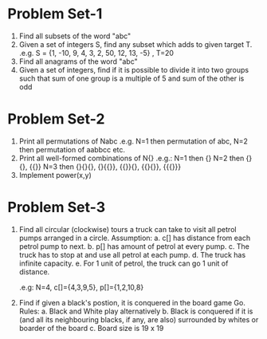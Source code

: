 # Problem Set-1 #
1. Find all subsets of the word "abc"
2. Given a set of integers S, find any subset which adds to given target T.
   .e.g. S = {1, -10, 9, 4, 3, 2, 50, 12, 13, -5}  , T=20
3. Find all anagrams of the word "abc"
4. Given a set of integers, find if it is possible to divide it into two groups such that sum of one group is a multiple of 5
   and sum of the other is odd

# Problem Set-2 #
1. Print all permutations of Nabc
   .e.g. N=1 then permutation of abc, N=2 then permutation of aabbcc etc.
2. Print all well-formed combinations of N{}
   .e.g.:
    N=1 then {}
    N=2 then {}{}, {{}}
    N=3 then {}{}{}, {}{{}}, {{}}{}, {{}{}}, {{{}}}
3. Implement power(x,y)    
      
# Problem Set-3 #
1. Find all circular (clockwise) tours a truck can take to visit all petrol pumps arranged in a circle.
   Assumption:
   a. c[] has distance from each petrol pump to next.
   b. p[] has amount of petrol at every pump.
   c. The truck has to stop at and use all petrol at each pump.
   d. The truck has infinite capacity.
   e. For 1 unit of petrol, the truck can go 1 unit of distance.
   
   .e.g: N=4, c[]={4,3,9,5}, p[]={1,2,10,8}
   
2. Find if given a black's postion, it is conquered in the board game Go.
   Rules:
   a. Black and White play alternatively
   b. Black is conquered if it is (and all its neighbouring blacks, if any, are also) surrounded by whites or boarder of the board
   c. Board size is 19 x 19